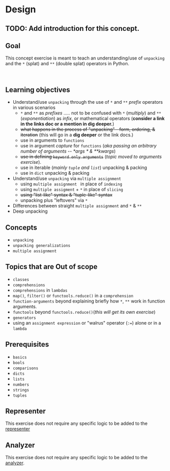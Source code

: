 # Design

## TODO: Add introduction for this concept.
## Goal

This concept exercise is meant to teach an understanding/use of `unpacking` and the `*` (splat) and `**` (double splat) operators  in Python.

<br>

## Learning objectives

- Understand/use `unpacking` through the use of `*` and `**` _prefix_ operators in various scenarios
  - `*` and `**` as _prefixes_ ..... not to be confused with `*` (_multiply_) and `**` (_exponentiation_) as _infix_, or mathematical operators (**consider a link in the links doc or a mention in dig deeper.**)
  - ~~what happens in the process of "unpacking" - form, ordering, & iteration~~ (this will go in a **dig deeper** or the link docs.)
  - use in arguments to `functions`
  - use in argument _capture_ for `functions` (_aka passing an arbitrary number of arguments -- *args * & **kwargs_)
  - ~~use in defining `keyword only arguments`~~ (_topic moved to arguments exercise_).
  - use in iterable (_mainly `tuple` and `list`_) unpacking & packing
  - use in `dict` unpacking & packing
- Understand/use `unpacking` via `multiple assignment`
  - using `multiple assignment ` in place of `indexing`
  - using `multiple assigment` + `*`  in place of `slicing`
  - ~~using "list-like" syntax & "tuple-like" syntax~~
  - unpacking plus "leftovers" via `*`
- Differences between straight  `multiple assignment` and `*` & `**`
- Deep unpacking


## Concepts

- `unpacking`
- `unpacking generalizations`
- `multiple assignment`


## Topics that are Out of scope

- `classes`
- `comprehensions`
- `comprehensions` in `lambdas`
- `map()`, `filter()` or `functools.reduce()` in a `comprehension`
-  `function-arguments` beyond explaining briefly how `*`, `**` work in function arguments.
- `functools` beyond `functools.reduce()`(_this will get its own exercise_)
- `generators`
- using an `assignment expression` or "walrus" operator (`:=`) alone or in a `lambda`


## Prerequisites

- `basics`
- `bools`
- `comparisons`
- `dicts`
- `lists`
- `numbers`
- `strings`
- `tuples`


## Representer

This exercise does not require any specific logic to be added to the [representer][representer]

## Analyzer

This exercise does not require any specific logic to be added to the [analyzer][analyzer].

[analyzer]: https://github.com/exercism/python-analyzer
[representer]: https://github.com/exercism/python-representer